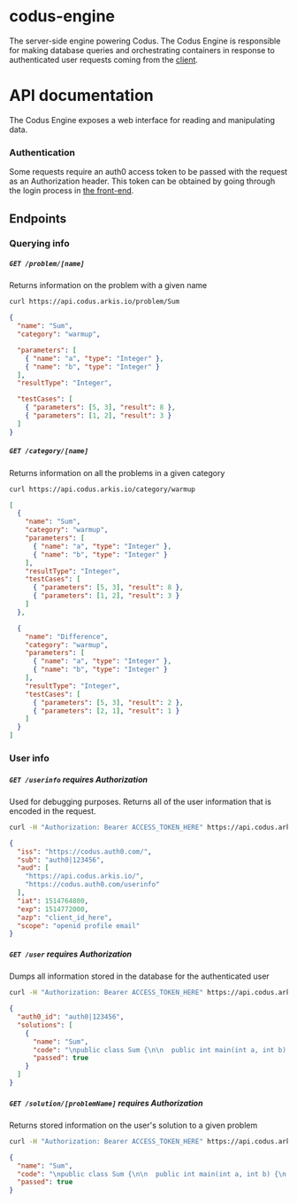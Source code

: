 # codus-engine
The server-side engine powering Codus. The Codus Engine is responsible for making database queries
and orchestrating containers in response to authenticated user requests coming from the
[client](https://github.com/arkis/codus).

# API documentation
The Codus Engine exposes a web interface for reading and manipulating data.

### Authentication
Some requests require an auth0 access token to be passed with the request as an Authorization
header. This token can be obtained by going through the login process in
[the front-end](https://github.com/arkis/codus).

## Endpoints



### Querying info

##### `GET /problem/[name]`
Returns information on the problem with a given name
```bash
curl https://api.codus.arkis.io/problem/Sum
```
```json
{
  "name": "Sum",
  "category": "warmup",

  "parameters": [
    { "name": "a", "type": "Integer" },
    { "name": "b", "type": "Integer" }
  ],
  "resultType": "Integer",

  "testCases": [
    { "parameters": [5, 3], "result": 8 },
    { "parameters": [1, 2], "result": 3 }
  ]
}
```

##### `GET /category/[name]`
Returns information on all the problems in a given category
```bash
curl https://api.codus.arkis.io/category/warmup
```
```json
[
  {
    "name": "Sum",
    "category": "warmup",
    "parameters": [
      { "name": "a", "type": "Integer" },
      { "name": "b", "type": "Integer" }
    ],
    "resultType": "Integer",
    "testCases": [
      { "parameters": [5, 3], "result": 8 },
      { "parameters": [1, 2], "result": 3 }
    ]
  },

  {
    "name": "Difference",
    "category": "warmup",
    "parameters": [
      { "name": "a", "type": "Integer" },
      { "name": "b", "type": "Integer" }
    ],
    "resultType": "Integer",
    "testCases": [
      { "parameters": [5, 3], "result": 2 },
      { "parameters": [2, 1], "result": 1 }
    ]
  }
]
```



### User info

##### `GET /userinfo` *requires Authorization*
Used for debugging purposes. Returns all of the user information that is encoded in the request.
```bash
curl -H "Authorization: Bearer ACCESS_TOKEN_HERE" https://api.codus.arkis.io/userinfo
```
```json
{
  "iss": "https://codus.auth0.com/",
  "sub": "auth0|123456",
  "aud": [
    "https://api.codus.arkis.io/",
    "https://codus.auth0.com/userinfo"
  ],
  "iat": 1514764800,
  "exp": 1514772000,
  "azp": "client_id_here",
  "scope": "openid profile email"
}
```

##### `GET /user` *requires Authorization*
Dumps all information stored in the database for the authenticated user
```bash
curl -H "Authorization: Bearer ACCESS_TOKEN_HERE" https://api.codus.arkis.io/user
```
```json
{
  "auth0_id": "auth0|123456",
  "solutions": [
    {
      "name": "Sum",
      "code": "\npublic class Sum {\n\n  public int main(int a, int b) {\n    return a + b;\n  }\n\n}\n\n",
      "passed": true
    }
  ]
}
```

##### `GET /solution/[problemName]` *requires Authorization*
Returns stored information on the user's solution to a given problem
```bash
curl -H "Authorization: Bearer ACCESS_TOKEN_HERE" https://api.codus.arkis.io/solution/Sum
```
```json
{
  "name": "Sum",
  "code": "\npublic class Sum {\n\n  public int main(int a, int b) {\n    return a + b;\n  }\n\n}\n\n",
  "passed": true
}
```
